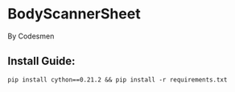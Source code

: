# BodyScannerSheet
By Codesmen

## Install Guide:

```pip install cython==0.21.2 && pip install -r requirements.txt```
